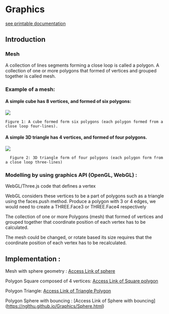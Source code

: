 # Graphics
[see printable documentation](https://nglthu.github.io/Graphics/)
## Introduction
###	Mesh

A collection of lines segments forming a close loop is called a polygon. 
A collection of one or more polygons that formed of vertices and grouped together is called mesh.

### Example of a mesh:

#### A simple cube has 8 vertices, and formed of six polygons:

<img src="https://nglthu.github.io/Graphics/img/cube.png">
 
    Figure 1: A cube formed form six polygons (each polygon formed from a close loop four-lines).

#### A simple 3D triangle has 4 vertices, and formed of four polygons. 

<img src="https://nglthu.github.io/Graphics/img/mesh.png">
 
      Figure 2: 3D triangle form of four polygons (each polygon form from a close loop three-lines)

###	Modelling by using graphics API (OpenGL, WebGL) :

WebGL/Three.js code that defines a vertex

WebGL considers these vertices to be a part of polygons such as a triangle using the faces.push method.  Produce a polygon with 3 or 4 edges, we would need to create a THREE.Face3 or THREE.Face4 respectively

The collection of one or more Polygons (mesh) that formed of vertices and grouped together that coordinate position of each vertex has to be calculated.

The mesh could be changed, or rotate based its size requires that the coordinate position of each vertex has to be recalculated.


## Implementation :

Mesh with sphere geometry : [Access Link of sphere](https://nglthu.github.io/Graphics/three_js.html)

Polygon Square composed of 4 vertices: [Access Link of Square polygon](https://nglthu.github.io/Graphics/meshOf4Polygon.html)

Polygon Triangle: [Access Link of Triangle Polygon](https://nglthu.github.io/Graphics/meshOf3Polygon.html)

Polygon Sphere with bouncing : [Access Link of Sphere with bouncing]
(https://nglthu.github.io/Graphics/Sphere.html)

